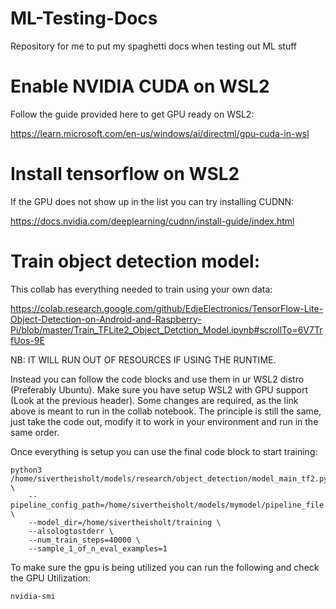 # ML-Testing-Docs
Repository for me to put my spaghetti docs when testing out ML stuff

# Enable NVIDIA CUDA on WSL2

Follow the guide provided here to get GPU ready on WSL2:

https://learn.microsoft.com/en-us/windows/ai/directml/gpu-cuda-in-wsl

# Install tensorflow on WSL2

If the GPU does not show up in the list you can try installing CUDNN:

https://docs.nvidia.com/deeplearning/cudnn/install-guide/index.html


# Train object detection model:

This collab has everything needed to train using your own data:

https://colab.research.google.com/github/EdjeElectronics/TensorFlow-Lite-Object-Detection-on-Android-and-Raspberry-Pi/blob/master/Train_TFLite2_Object_Detction_Model.ipynb#scrollTo=6V7TrfUos-9E

NB: IT WILL RUN OUT OF RESOURCES IF USING THE RUNTIME.

Instead you can follow the code blocks and use them in ur WSL2 distro (Preferably Ubuntu). Make sure you have setup WSL2 with GPU support (Look at the previous header). Some changes are required, as the link above is meant to run in the collab notebook. The principle is still the same, just take the code out, modify it to work in your environment and run in the same order.

Once everything is setup you can use the final code block to start training:

```
python3 /home/sivertheisholt/models/research/object_detection/model_main_tf2.py \
    --pipeline_config_path=/home/sivertheisholt/models/mymodel/pipeline_file.config \
    --model_dir=/home/sivertheisholt/training \
    --alsologtostderr \
    --num_train_steps=40000 \
    --sample_1_of_n_eval_examples=1
```

To make sure the gpu is being utilized you can run the following and check the GPU Utilization:

```
nvidia-smi
```
